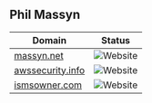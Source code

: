 ## Phil Massyn

|**Domain**|**Status**|
|--|--|
|[massyn.net](https://www.massyn.net)|![Website](https://img.shields.io/website?down_color=red&down_message=ERROR&up_color=green&up_message=OK&url=https%3A%2F%2Fwww.massyn.net)|
|[awssecurity.info](https://www.awssecurity.info)|![Website](https://img.shields.io/website?down_color=red&down_message=ERROR&up_color=green&up_message=OK&url=https%3A%2F%2Fwww.awssecurity.info)|
|[ismsowner.com](https://www.ismsowner.com)|![Website](https://img.shields.io/website?down_color=red&down_message=ERROR&up_color=green&up_message=OK&url=https%3A%2F%2Fwww.ismsowner.com)|
